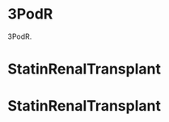 
<!-- README.md is generated from README.Rmd. Please edit that file -->

# 3PodR

<!-- badges: start -->
<!-- badges: end -->

3PodR.
# StatinRenalTransplant
# StatinRenalTransplant
